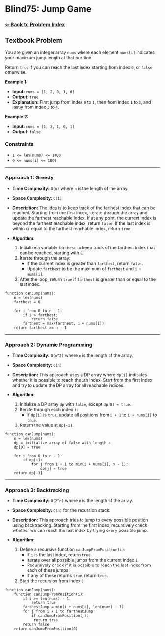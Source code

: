 # Blind75: Jump Game

### [⇦ Back to Problem Index](../../index.md)

## Textbook Problem

You are given an integer array `nums` where each element `nums[i]` indicates your maximum jump length at that position.

Return `true` if you can reach the last index starting from index `0`, or `false` otherwise.

**Example 1:**

-   **Input:** `nums = [1, 2, 0, 1, 0]`
-   **Output:** `true`
-   **Explanation:** First jump from index `0` to `1`, then from index `1` to `3`, and lastly from index `3` to `4`.

**Example 2:**

-   **Input:** `nums = [1, 2, 1, 0, 1]`
-   **Output:** `false`

### Constraints

-   `1 <= len(nums) <= 1000`
-   `0 <= nums[i] <= 1000`

---

### Approach 1: Greedy

-   **Time Complexity:** `O(n)` where `n` is the length of the array.
-   **Space Complexity:** `O(1)`
-   **Description:** The idea is to keep track of the farthest index that can be reached. Starting from the first index, iterate through the array and update the farthest reachable index. If at any point, the current index is beyond the farthest reachable index, return `false`. If the last index is within or equal to the farthest reachable index, return `true`.
-   **Algorithm:**

    1. Initialize a variable `farthest` to keep track of the farthest index that can be reached, starting with `0`.
    2. Iterate through the array:
        - If the current index is greater than `farthest`, return `false`.
        - Update `farthest` to be the maximum of `farthest` and `i + nums[i]`.
    3. After the loop, return `true` if `farthest` is greater than or equal to the last index.

```pseudo
function canJump(nums):
	n = len(nums)
	farthest = 0

	for i from 0 to n - 1:
		if i > farthest:
			return false
		farthest = max(farthest, i + nums[i])
	return farthest >= n - 1
```

---

### Approach 2: Dynamic Programming

-   **Time Complexity:** `O(n^2)` where `n` is the length of the array.
-   **Space Complexity:** `O(n)`
-   **Description:** This approach uses a DP array where `dp[i]` indicates whether it is possible to reach the `i`th index. Start from the first index and try to update the DP array for all reachable indices.
-   **Algorithm:**

    1. Initialize a DP array `dp` with `false`, except `dp[0] = true`.
    2. Iterate through each index `i`:
        - If `dp[i]` is `true`, update all positions from `i + 1` to `i + nums[i]` to `true`.
    3. Return the value at `dp[-1]`.

```pseudo
function canJump(nums):
	n = len(nums)
	dp = initialize array of false with length n
	dp[0] = true

	for i from 0 to n - 1:
		if dp[i]:
			for j from i + 1 to min(i + nums[i], n - 1):
				dp[j] = true
	return dp[-1]
```

---

### Approach 3: Backtracking

-   **Time Complexity:** `O(2^n)` where `n` is the length of the array.
-   **Space Complexity:** `O(n)` for the recursion stack.
-   **Description:** This approach tries to jump to every possible position using backtracking. Starting from the first index, recursively check whether we can reach the last index by trying every possible jump.
-   **Algorithm:**

    1. Define a recursive function `canJumpFromPosition(i)`:
        - If `i` is the last index, return `true`.
        - Iterate over all possible jumps from the current index `i`.
        - Recursively check if it is possible to reach the last index from each of these jumps.
        - If any of these returns `true`, return `true`.
    2. Start the recursion from index `0`.

```pseudo
function canJump(nums):
	function canJumpFromPosition(i):
		if i >= len(nums) - 1:
			return true
		farthestJump = min(i + nums[i], len(nums) - 1)
		for j from i + 1 to farthestJump:
			if canJumpFromPosition(j):
			 return true
		return false
	return canJumpFromPosition(0)
```
